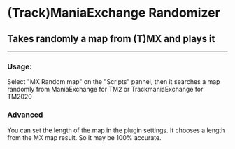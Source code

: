 # (Track)ManiaExchange Randomizer
## Takes randomly a map from (T)MX and plays it

---
### Usage:

Select "MX Random map" on the "Scripts" pannel, then it searches a map randomly from ManiaExchange for TM2 or TrackmaniaExchange for TM2020

### Advanced
You can set the length of the map in the plugin settings. It chooses a length from the MX map result. So it may be 100% accurate.
